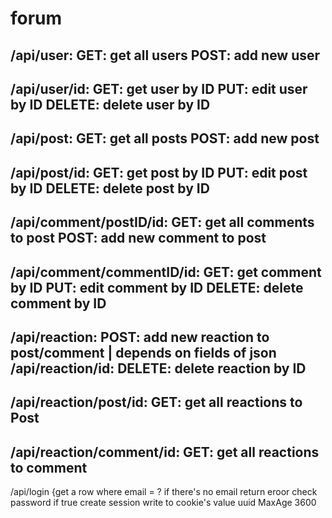 # forum

/api/user:
GET: get all users
POST: add new user
----------------------------
/api/user/id:
GET: get user by ID
PUT: edit user by ID
DELETE: delete user by ID
--------------------------------------------------------
/api/post:
GET: get all posts
POST: add new post
----------------------------
/api/post/id:
GET: get post by ID
PUT: edit post by ID
DELETE: delete post by ID 
--------------------------------------------------------
/api/comment/postID/id:
GET: get all comments to post
POST: add new comment to post
----------------------------
/api/comment/commentID/id:
GET: get comment by ID
PUT: edit comment by ID
DELETE: delete comment by ID 
--------------------------------------------------------
/api/reaction:
POST: add new reaction to post/comment | depends on fields of json
/api/reaction/id:
DELETE: delete reaction by ID
----------------------------
/api/reaction/post/id:
GET: get all reactions to Post
----------------------------
/api/reaction/comment/id:
GET: get all reactions to comment
--------------------------------------------------------
/api/login
{get a row where email  = ?
if there's no email return eroor
check password
if true create session
write to cookie's value uuid
MaxAge 3600
